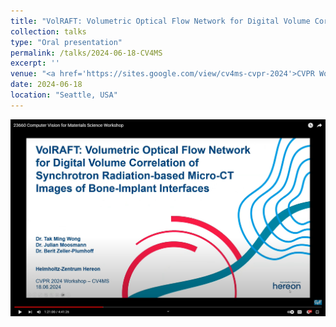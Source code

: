 ```yaml
---
title: "VolRAFT: Volumetric Optical Flow Network for Digital Volume Correlation of Synchrotron Radiation-based Micro-CT Images of Bone-Implant Interfaces"
collection: talks
type: "Oral presentation"
permalink: /talks/2024-06-18-CV4MS
excerpt: ''
venue: "<a href='https://sites.google.com/view/cv4ms-cvpr-2024'>CVPR Workshops - Computer Vision for Materials Science (CV4MS)</a>"
date: 2024-06-18
location: "Seattle, USA"
---
```


[![](/images/talks/2024-06-18-CV4MS_1.jpg)](https://youtu.be/T9H2UkTeOxE?si=Rs6ppbgEsJSgjcHv&t=4860)
